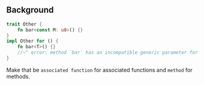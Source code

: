 ## Background

```rust
trait Other {
    fn bar<const M: u8>() {}
}
impl Other for () {
    fn bar<T>() {}
    //~^ error: method `bar` has an incompatible generic parameter for trait
}
```

Make that be `associated function` for associated functions and `method` for methods.
